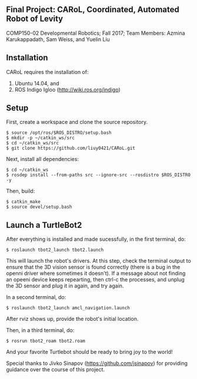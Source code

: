 ## Final Project: CARoL, Coordinated, Automated Robot of Levity
COMP150-02 Developmental Robotics;
Fall 2017;
Team Members: Azmina Karukappadath, Sam Weiss, and Yuelin Liu

## Installation
CARoL requires the installation of:
1) Ubuntu 14.04, and
2) ROS Indigo Igloo (http://wiki.ros.org/indigo)

## Setup
First, create a workspace and clone the source repository.

```
$ source /opt/ros/$ROS_DISTRO/setup.bash
$ mkdir -p ~/catkin_ws/src
$ cd ~/catkin_ws/src
$ git clone https://github.com/liuy0421/CARoL.git
```

Next, install all dependencies:
```
$ cd ~/catkin_ws
$ rosdep install --from-paths src --ignore-src --rosdistro $ROS_DISTRO -y
```

Then, build:
```
$ catkin_make
$ source devel/setup.bash
```

## Launch a TurtleBot2

After everything is installed and made sucessfully, in the first terminal, do:

```
$ roslaunch tbot2_launch tbot2.launch
```

This will launch the robot's drivers. At this step, check the terminal output to ensure that the 3D vision sensor is found correctly (there is a bug in the openni driver where sometimes it doesn't). If a message about not finding an opeeni device keeps repearting, then ctrl-c the processes, and unplug the 3D sensor and plug it in again, and try again. 

In a second terminal, do:


```
$ roslaunch tbot2_launch amcl_navigation.launch
```

After rviz shows up, provide the robot's initial location.

Then, in a third terminal, do:

```
$ rosrun tbot2_roam tbot2.roam
```

And your favorite Turtlebot should be ready to bring joy to the world!


Special thanks to Jivko Sinapov (https://github.com/jsinapov) for providing guidance over the course of this project.
